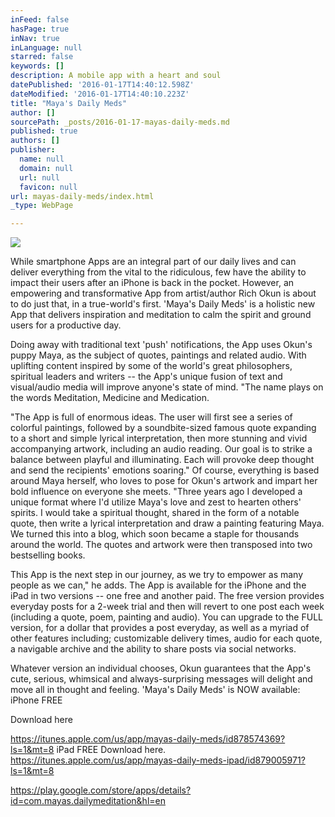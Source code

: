 ```yaml
---
inFeed: false
hasPage: true
inNav: true
inLanguage: null
starred: false
keywords: []
description: A mobile app with a heart and soul
datePublished: '2016-01-17T14:40:12.598Z'
dateModified: '2016-01-17T14:40:10.223Z'
title: "Maya's Daily Meds"
author: []
sourcePath: _posts/2016-01-17-mayas-daily-meds.md
published: true
authors: []
publisher:
  name: null
  domain: null
  url: null
  favicon: null
url: mayas-daily-meds/index.html
_type: WebPage

---
```

![](https://s3-us-west-2.amazonaws.com/the-grid-img/p/c96b02e30d305b9a0b02a1aa26f68582f797856a.jpg)

While smartphone Apps are an integral part of our daily lives and can deliver everything from the vital to the ridiculous, few have the ability to impact their users after an iPhone is back in the pocket. However, an empowering and transformative App from artist/author Rich Okun is about to do just that, in a true-world's first.
'Maya's Daily Meds' is a holistic new App that delivers inspiration and meditation to calm the spirit and ground users for a productive day. 

Doing away with traditional text 'push' notifications, the App uses Okun's puppy Maya, as the subject of quotes, paintings and related audio. With uplifting content inspired by some of the world's great philosophers, spiritual leaders and writers -- the App's unique fusion of text and visual/audio media will improve anyone's state of mind.
"The name plays on the words Meditation, Medicine and Medication. 

"The App is full of enormous ideas. The user will first see a series of colorful paintings, followed by a soundbite-sized famous quote expanding to a short and simple lyrical interpretation, then more stunning and vivid accompanying artwork, including an audio reading. Our goal is to strike a balance between playful and illuminating. Each will provoke deep thought and send the recipients' emotions soaring."
Of course, everything is based around Maya herself, who loves to pose for Okun's artwork and impart her bold influence on everyone she meets.
"Three years ago I developed a unique format where I'd utilize Maya's love and zest to hearten others' spirits. I would take a spiritual thought, shared in the form of a notable quote, then write a lyrical interpretation and draw a painting featuring Maya. We turned this into a blog, which soon became a staple for thousands around the world. The quotes and artwork were then transposed into two bestselling books. 

This App is the next step in our journey, as we try to empower as many people as we can," he adds.
The App is available for the iPhone and the iPad in two versions -- one free and another paid. The free version provides everyday posts for a 2-week trial and then will revert to one post each week (including a quote, poem, painting and audio).
You can upgrade to the FULL version, for a dollar that provides a post everyday, as well as a myriad of other features including; customizable delivery times, audio for each quote, a navigable archive and the ability to share posts via social networks. 

Whatever version an individual chooses, Okun guarantees that the App's cute, serious, whimsical and always-surprising messages will delight and move all in thought and feeling.
'Maya's Daily Meds' is NOW available:
iPhone FREE 

Download here 

https://itunes.apple.com/us/app/mayas-daily-meds/id878574369?ls=1&mt=8
iPad FREE Download here. https://itunes.apple.com/us/app/mayas-daily-meds-ipad/id879005971?ls=1&mt=8

https://play.google.com/store/apps/details?id=com.mayas.dailymeditation&hl=en